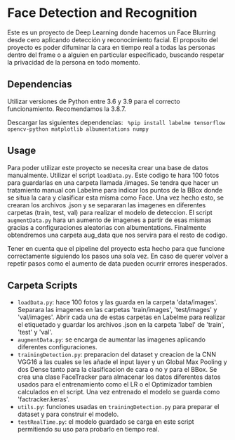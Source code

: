 # Face Detection and Recognition
Este es un proyecto de Deep Learning donde hacemos un Face Blurring desde cero aplicando detección y reconocimiento facial. El proposito del proyecto es poder difuminar la cara en tiempo real a todas las personas dentro del frame o a alguien en particular especificado, buscando respetar la privacidad de la persona en todo momento.

## Dependencias
Utilizar versiones de Python entre 3.6 y 3.9 para el correcto funcionamiento. Recomendamos la 3.8.7.

Descargar las siguientes dependencias:
` %pip install labelme tensorflow opencv-python matplotlib albumentations numpy`

## Usage
Para poder utilizar este proyecto se necesita crear una base de datos manualmente. Utilizar el script `loadData.py`. Este codigo te hara 100 fotos para guardarlas en una carpeta llamada /images. Se tendra que hacer un tratamiento manual con Labelme para indicar los puntos de la BBox donde se situa la cara y clasificar esta misma como Face. Una vez hecho esto, se crearan los archivos .json y se separaran las imagenes en diferentes carpetas (train, test, val) para realizar el modelo de deteccion. El script `augmentData.py` hara un aumento de imagenes a partir de esas mismas gracias a configuraciones aleatorias con albumentations. Finalmente obtendremos una carpeta aug_data que nos servira para el resto de codigo. 

Tener en cuenta que el pipeline del proyecto esta hecho para que funcione correctamente siguiendo los pasos una sola vez. En caso de querer volver a repetir pasos como el aumento de data pueden ocurrir errores inesperados.

## Carpeta Scripts
- `loadData.py`: hace 100 fotos y las guarda en la carpeta 'data/images'. Separara las imagenes en las carpetas 'train/images', 'test/images' y 'val/images'. Abrir cada una de estas carpetas en Labelme para realizar el etiquetado y guardar los archivos .json en la carpeta 'label' de 'train', 'test' y 'val'.
- `augmentData.py`: se encarga de aumentar las imagenes aplicando diferentes configuraciones.
- `trainingDetection.py`: preparacion del dataset y creacion de la CNN VGG16 a las cuales se les añade el input layer y un Global Max Pooling y dos Dense tanto para la clasificacion de cara o no y para el BBox. Se crea una clase FaceTracker para almacenar los datos diferentes datos usados para el entrenamiento como el LR o el Optimizador tambien calculados en el script. Una vez entrenado el modelo se guarda como 'factracker.keras'.
- `utils.py`: funciones usadas en `trainingDetection.py` para preparar el dataset y para construir el modelo. 
- `testRealTime.py`: el modelo guardado se carga en este script permitiendo su uso para probarlo en tiempo real.